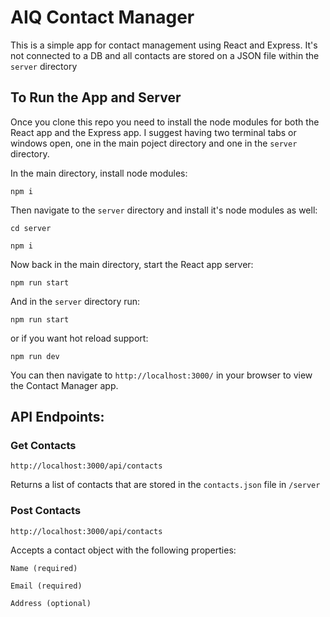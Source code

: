 # AIQ Contact Manager 

This is a simple app for contact management using React and Express. It's not connected to a DB and all contacts are stored on a JSON file within the `server` directory

## To Run the App and Server

Once you clone this repo you need to install the node modules for both the React app and the Express app. I suggest having two terminal tabs or windows open, one in the main poject directory and one in the `server` directory.


In the main directory, install node modules:

`npm i`

Then navigate to the `server` directory and install it's node modules as well:

`cd server`

`npm i`


Now back in the main directory, start the React app server:

`npm run start`


And in the `server` directory run:

`npm run start` 

or if you want hot reload support:

`npm run dev`


You can then navigate to `http://localhost:3000/` in your browser to view the Contact Manager app.


## API Endpoints:

### Get Contacts
`http://localhost:3000/api/contacts`

Returns a list of contacts that are stored in the `contacts.json` file in `/server`


### Post Contacts
`http://localhost:3000/api/contacts`

Accepts a contact object with the following properties:

`Name (required)`

`Email (required)`

`Address (optional)`